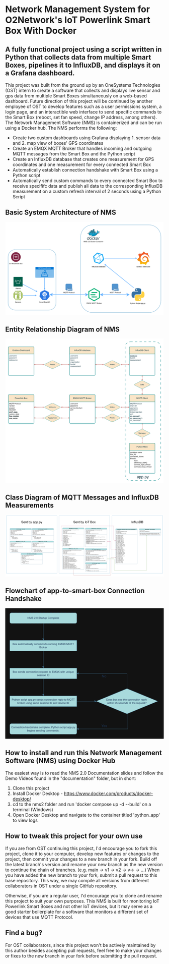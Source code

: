 # Network Management System for O2Network's IoT Powerlink Smart Box With Docker

## A fully functional project using a script written in Python that collects data from multiple Smart Boxes, pipelines it to InfluxDB, and displays it on a Grafana dashboard.

This project was built from the ground up by an OneSystems Technologies (OST) intern to create a software that collects and displays live sensor and gps data from multiple Smart Boxes simultaneously on a web-based dashboard. Future direction of this project will be continued by another employee of OST to develop features such as a user permissions system, a login page, and an interactible web interface to send specific commands to the Smart Box (reboot, set fan speed, change IP address, among others). The Network Management Software (NMS) is containerized and can be run using a Docker hub. The NMS performs the following:

* Create two custom dashboards using Grafana displaying 1. sensor data and 2. map view of boxes' GPS coordinates
* Create an EMQX MQTT Broker that handles incoming and outgoing MQTT messages from the Smart Box and the Python script
* Create an InfluxDB database that creates one measurement for GPS coordinates and one measurement for every connected Smart Box
* Automatically establish connection handshake with Smart Box using a Python script
* Automatically send custom commands to every connected Smart Box to receive specififc data and publish all data to the corresponding InfluxDB measurement on a custom refresh interval of 2 seconds using a Python Script

## Basic System Architecture of NMS
![System_Architecture](nms2/documentation/extras/System_Architecture.png)
## Entity Relationship Diagram of NMS
![ERD](nms2/documentation/extras/ERD.png)
## Class Diagram of MQTT Messages and InfluxDB Measurements
![Class_Diagram](nms2/documentation/extras/Class_Diagram.png)
## Flowchart of app-to-smart-box Connection Handshake
![Flowchart](nms2/documentation/extras/Flowchart.png)

## How to install and run this Network Management Software (NMS) using Docker Hub

The easiest way is to read the NMS 2.0 Documentation slides and follow the Demo Videos found in the "documentation" folder, but in short:

1. Clone this project
2. Install Docker Desktop - https://www.docker.com/products/docker-desktop/
3. cd to the nms2 folder and run 'docker compose up -d --build' on a terminal (Windows)
4. Open Docker Desktop and navigate to the container titled 'python_app' to view logs

## How to tweak this project for your own use

If you are from OST continuing this project, I'd encourage you to fork this project, clone it to your computer, develop new features or changes to the project, then commit your changes to a new branch in your fork. 
Build off the latest branch's version and rename your new branch as the new version to continue the chain of branches. (e.g. main -> v1 -> v2 -> v-> -> ...)
When you have added the new branch to your fork, submit a pull request to this base repository. This way, we may compile all versions from different collaborators in OST under a single GitHub repository.

Otherwise, if you are a regular user, I'd encourage you to clone and rename this project to suit your own purposes. This NMS is built for monitoring IoT Powerlink Smart Boxes and not other IoT devices, but it may serve as a good starter boilerplate for a software that monitors a different set of devices that use MQTT Protocol.

## Find a bug?

For OST collaborators, since this project won't be actively maintained by this author besides accepting pull requests, feel free to make your changes or fixes to the new branch in your fork before submitting the pull request.
